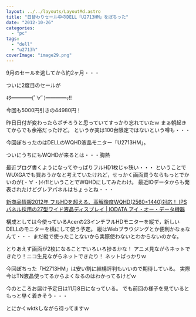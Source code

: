 ```yaml
---
layout: ../../layouts/LayoutMd.astro
title: "日替わりセール中のDELL「U2713HM」をぽちった"
date: "2012-10-26"
categories: 
  - "pc"
tags: 
  - "dell"
  - "u2713h"
coverImage: "image29.png"
---
```


9月のセールを逃してから約2ヶ月・・・

ついに2度目のセールが

ｷﾀ━━━━(ﾟ∀ﾟ)━━━━ｯ!!

今回も5000円引きの44980円！

昨日日付が変わったらポチろうと思っていてすっかり忘れていたｗ まぁ朝起きてからでも余裕だったけど。 というか実は100台限定ではないという噂も・・・

今回ぽちったのはDELLのWQHD液晶モニター「U2713HM」。

ついにうちにもWQHDが来るとは・・・胸熱

最近ブログ書くようになってやっぱりフルHD1枚じゃ狭い・・・ ということでWUXGAでも買おうかなと考えていたけれど，せっかく画面買うならもっとでかいのが(・∀・)ｲｲ!!ということでWQHDにしてみたわけ。 最近IOデータからも発表されたけどグレアパネルはちょっとね・・・

[新商品情報2012年 フルHDを超える、高解像度WQHD\(2560×1440\)対応！ IPSパネル採用の27型ワイド液晶ディスプレイ \| IODATA アイ・オー・データ機器](https://www.iodata.jp/news/2012/newprod/10/lcd-mf271cgbr.htm)

構成としては今使っているAcerの23インチフルHDモニターを縦で，新しいDELLのモニターを横にして使う予定。 縦はWebブラウジングとか便利かなぁなんて・・・ まだ縦で使ったことないから実際使わないとわからないのかな。

とりあえず画面が2枚になることでいろいろ捗るかな！ アニメ見ながらネットできたり！ニコ生見ながらネットできたり！ ネットばっかりｗ

今回ぽちった「H2713HM」は安い割に結構評判もいいので期待している。 実際今はTN液晶使ってるからよくなるのはわかってるけどｗ

<div data-vc_mylinkbox_id="889318570"></div>

今のところお届け予定日は11月8日になっている。 でも前回の様子を見ているともっと早く着きそう・・・

とにかくwktkしながら待ってますｗ
